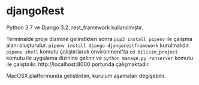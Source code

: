 # djangoRest

Python 3.7 ve Django 3.2, rest_framework kullanılmıştır.

Terminalde proje dizinine gelindikten sonra
`pip3 install pipenv` ile çalışma alanı oluşturulur.
`pipenv install django djangorestframework` kurulmalıdır.
`pipenv shell` komutu çalıştırılarak environment'ta `cd bilisim_project` komutu ile uygulama dizinine gelinir ve
`python manage.py runserver` komutu ile çalıştırılır.
http://localhost:8000 portunda çalışmaktadır.

MacOSX platformunda geliştirdim, kurulum aşamaları degişebilir.

